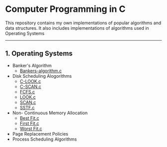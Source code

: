 # Computer Programming in C

This repository contains my own implementations of popular algorithms and data structures. It also includes implementations of algorithms used in Operating Systems

---

## 1. Operating Systems
* Banker's Algorithm
  * [Bankers-algorithm.c](https://github.com/ChristeenTJose/Computer-Programming-in-C/blob/master/Operating%20Systems/Bankers%20Algorithm/Bankers-algorithm.c)
* Disk Scheduling Alogorithms
  * [C-LOOK.c](https://github.com/ChristeenTJose/Computer-Programming-in-C/blob/master/Operating%20Systems/Disk%20Scheduling%20alogorithms/C-LOOK.c)
  * [C-SCAN.c](https://github.com/ChristeenTJose/Computer-Programming-in-C/blob/master/Operating%20Systems/Disk%20Scheduling%20alogorithms/C-SCAN.c)
  * [FCFS.c](https://github.com/ChristeenTJose/Computer-Programming-in-C/blob/master/Operating%20Systems/Disk%20Scheduling%20alogorithms/FCFS.c)
  * [LOOK.c](https://github.com/ChristeenTJose/Computer-Programming-in-C/blob/master/Operating%20Systems/Disk%20Scheduling%20alogorithms/LOOK.c)
  * [SCAN.c](https://github.com/ChristeenTJose/Computer-Programming-in-C/blob/master/Operating%20Systems/Disk%20Scheduling%20alogorithms/SCAN.c)
  * [SSTF.c](https://github.com/ChristeenTJose/Computer-Programming-in-C/blob/master/Operating%20Systems/Disk%20Scheduling%20alogorithms/SSTF.c)
* Non- Continuous Memory Allocation
  * [Best Fit.c](https://github.com/ChristeenTJose/Computer-Programming-in-C/blob/master/Operating%20Systems/Non-%20Continuous%20memory%20allocation/Best%20Fit.c)
  * [First Fit.c](https://github.com/ChristeenTJose/Computer-Programming-in-C/blob/master/Operating%20Systems/Non-%20Continuous%20memory%20allocation/First%20Fit.c)
  * [Worst Fit.c](https://github.com/ChristeenTJose/Computer-Programming-in-C/blob/master/Operating%20Systems/Non-%20Continuous%20memory%20allocation/Worst%20Fit.c)
* Page Replacement Policies
* Process Scheduling Algorithms

